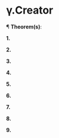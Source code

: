 # γ.Creator


¶ <b>Theorem(s)</b>:

<b>1.</b>

<b>2.</b>

<b>3.</b>

<b>4.</b>

<b>5.</b>

<b>6.</b>

<b>7.</b>

<b>8.</b>

<b>9.</b>
